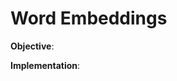 # Word Embeddings

**Objective**:  


**Implementation**:                                                                              
